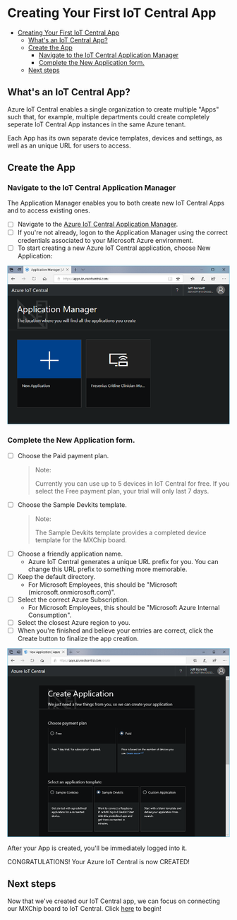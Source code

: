 # Creating Your First IoT Central App

- [Creating Your First IoT Central App](#creating-your-first-iot-central-app)
    - [What's an IoT Central App?](#whats-an-iot-central-app)
    - [Create the App](#create-the-app)
        - [Navigate to the IoT Central Application Manager](#navigate-to-the-iot-central-application-manager)
        - [Complete the New Application form.](#complete-the-new-application-form)
    - [Next steps](#next-steps)

## What's an IoT Central App?

Azure IoT Central enables a single organization to create multiple "Apps" such that, for example, multiple departments could create completely seperate IoT Central App instances in the same Azure tenant.

Each App has its own separate device templates, devices and settings, as well as an unique URL for users to access.

## Create the App

### Navigate to the IoT Central Application Manager

The Application Manager enables you to both create new IoT Central Apps and to access existing ones.

- [ ] Navigate to the [Azure IoT Central Application Manager](https://apps.azureiotcentral.com/).
- [ ] If you're not already, logon to the Application Manager using the correct credentials associated to your Microsoft Azure environment.
- [ ] To start creating a new Azure IoT Central application, choose New Application:

![alt-text](src/images/IC-ApplicationManager.PNG)

### Complete the New Application form.

- [ ] Choose the Paid payment plan.
    > Note:
    >
    > Currently you can use up to 5 devices in IoT Central for free.  If you select the Free payment plan, your trial will only last 7 days.
- [ ] Choose the Sample Devkits template.
    > Note:
    >
    > The Sample Devkits template provides a completed device template for the MXChip board.
- [ ] Choose a friendly application name.
    -  Azure IoT Central generates a unique URL prefix for you. You can change this URL prefix to something more memorable.
- [ ] Keep the default directory.
    -   For Microsoft Employees, this should be "Microsoft (microsoft.onmicrosoft.com)".
- [ ] Select the correct Azure Subscription.
    -   For Microsoft Employees, this should be "Microsoft Azure Internal Consumption".
- [ ] Select the closest Azure region to you.
- [ ] When you're finished and believe your entries are correct, click the Create button to finalize the app creation.

![alt-text](src/images/IC-NewApplication.PNG)

After your App is created, you'll be immediately logged into it.

CONGRATULATIONS!  Your Azure IoT Central is now CREATED!

## Next steps

Now that we've created our IoT Central app, we can focus on connecting our MXChip board to IoT Central.  Click [here](ConnectingTheMXChip.MD) to begin!